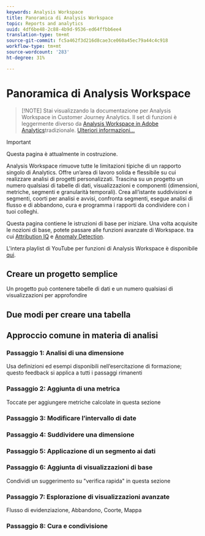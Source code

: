 ```yaml
---
keywords: Analysis Workspace
title: Panoramica di Analysis Workspace
topic: Reports and analytics
uuid: 4df6be48-2c88-4b9d-9536-ed64ffbb6ee4
translation-type: tm+mt
source-git-commit: fc5a462f3d216d8cae3ce060a45ec79a44c4c918
workflow-type: tm+mt
source-wordcount: '283'
ht-degree: 31%

---
```



# Panoramica di Analysis Workspace

>[!NOTE] Stai visualizzando la documentazione per  Analysis Workspace in Customer Journey Analytics. Il set di funzioni è leggermente diverso da [Analysis Workspace in Adobe  Analytics](https://docs.adobe.com/content/help/it-IT/analytics/analyze/analysis-workspace/home.html)tradizionale. [Ulteriori informazioni...](/help/getting-started/cja-aa.md)

>[!IMPORTANT]
>
>Questa pagina è attualmente in costruzione.

Analysis Workspace rimuove tutte le limitazioni tipiche di un rapporto singolo di Analytics. Offre un’area di lavoro solida e flessibile su cui realizzare analisi di progetti personalizzati. Trascina su un progetto un numero qualsiasi di tabelle di dati, visualizzazioni e componenti (dimensioni, metriche, segmenti e granularità temporali). Crea all’istante suddivisioni e segmenti, coorti per analisi e avvisi, confronta segmenti, esegue analisi di flusso e di abbandono, cura e programma i rapporti da condividere con i tuoi colleghi.

Questa pagina contiene le istruzioni di base per iniziare. Una volta acquisite le nozioni di base, potete passare alle funzioni avanzate di Workspace. tra cui [Attribution IQ](/help/analysis-workspace/attribution/overview.md) e [Anomaly Detection](/help/analysis-workspace/virtual-analyst/c-anomaly-detection/anomaly-detection.md).

L&#39;intera playlist di YouTube per  funzioni di Analysis Workspace è disponibile [qui](https://www.youtube.com/channel/UC8I6bqCk7gO6YdoMz6W5fvw/playlists?view=50&amp;sort=dd&amp;shelf_id=7).

## Creare un progetto semplice

Un progetto può contenere tabelle di dati e un numero qualsiasi di visualizzazioni per approfondire


## Due modi per creare una tabella

## Approccio comune in materia di analisi

### Passaggio 1: Analisi di una dimensione

Usa definizioni ed esempi disponibili nell’esercitazione di formazione; questo feedback si applica a tutti i passaggi rimanenti

### Passaggio 2: Aggiunta di una metrica

Toccate per aggiungere metriche calcolate in questa sezione

### Passaggio 3: Modificare l’intervallo di date

### Passaggio 4: Suddividere una dimensione

### Passaggio 5: Applicazione di un segmento ai dati

### Passaggio 6: Aggiunta di visualizzazioni di base

Condividi un suggerimento su &quot;verifica rapida&quot; in questa sezione

### Passaggio 7: Esplorazione di visualizzazioni avanzate

Flusso di evidenziazione, Abbandono, Coorte, Mappa

### Passaggio 8: Cura e condivisione

